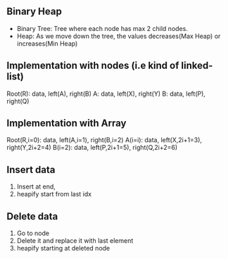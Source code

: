 ## Binary Heap

- Binary Tree: Tree where each node has max 2 child nodes.
- Heap: As we move down the tree, the values decreases(Max Heap) or increases(Min Heap)



## Implementation with nodes (i.e kind of linked-list)
Root(R): data, left(A), right(B)
A: data, left(X), right(Y)
B: data, left(P), right(Q)

## Implementation with Array
Root(R,i=0): data, left(A,i=1), right(B,i=2)
A(i=i): data, left(X,2i+1=3), right(Y,2i+2=4)
B(i=2): data, left(P,2i+1=5), right(Q,2i+2=6)


## Insert data
1. Insert at end, 
2. heapify start from last idx

## Delete data
1. Go to node
2. Delete it and replace it with last element
3. heapify starting at deleted node